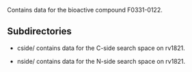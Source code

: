 Contains data for the bioactive compound F0331-0122.

## Subdirectories

- cside/ contains data for the C-side search space on rv1821.

- nside/ contains data for the N-side search space on rv1821.

